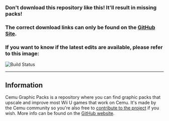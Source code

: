### Don't download this repository like this! It'll result in missing packs!
### The correct download links can only be found on the [GitHub Site](https://slashiee.github.io/cemu_graphic_packs/).
### If you want to know if the latest edits are available, please refer to this image:
![Build Status](https://travis-ci.org/slashiee/cemu_graphic_packs.svg?branch=master)

----------


Information
------
Cemu Graphic Packs is a repository where you can find graphic packs that upscale and improve most Wii U games that work on Cemu.
It's made by the Cemu community so you're also free to [contribute to the project](https://slashiee.github.io/cemu_graphic_packs/#want-to-contribute) if you wish.
More info can be found on the [GitHub website](https://slashiee.github.io/cemu_graphic_packs/).
